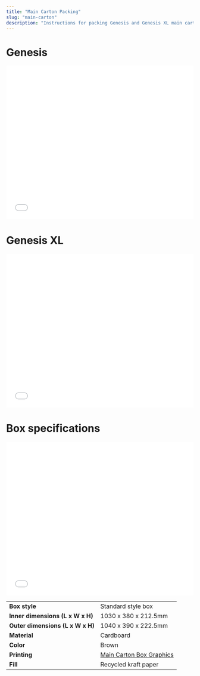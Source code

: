 ```yaml
---
title: "Main Carton Packing"
slug: "main-carton"
description: "Instructions for packing Genesis and Genesis XL main cartons"
---
```


# Genesis

<iframe width="100%" style="aspect-ratio: 11 / 9;" src="_images/packed_main_carton_genesis_v18_rev_a.pdf" frameborder="0"></iframe>

# Genesis XL

<iframe width="100%" style="aspect-ratio: 11 / 9;" src="_images/packed_main_carton_genesis_xl_v18_rev_a.pdf" frameborder="0"></iframe>

# Box specifications

<iframe width="100%" style="aspect-ratio: 11 / 9;" src="_images/main_carton_rev_a.pdf" frameborder="0"></iframe>

|                                |                              |
|--------------------------------|------------------------------|
|**Box style**                   |Standard style box
|**Inner dimensions (L x W x H)**|1030 x 380 x 212.5mm
|**Outer dimensions (L x W x H)**|1040 x 390 x 222.5mm
|**Material**                    |Cardboard
|**Color**                       |Brown
|**Printing**                    |<a href="https://cad.onshape.com/documents/6626b842adca229e69544ad1/v/29ff27176ad028c3b865f257/e/7a90fddf83edcfb01fd55db6">Main Carton Box Graphics</a>
|**Fill**                        |Recycled kraft paper

